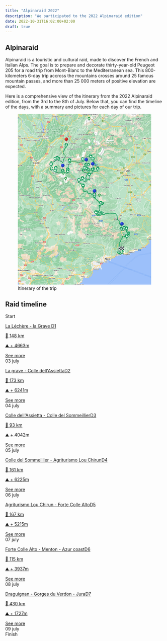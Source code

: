```yaml
---
title: "Alpinaraid 2022"
description: "We participated to the 2022 Alpinaraid edition"
date: 2022-10-31T16:02:00+02:00
draft: true
---
```


Alpinaraid
------------

Alpinaraid is a touristic and cultural raid, made to discover the French and Italian Alps. The goal is to prepare and decorate thirty-year-old Peugeot 205 for a road trip from Mont-Blanc to the Mediterranean sea. This 800-kilometers 6-day trip accross the mountains crosses around 25 famous mountain passes, and more than 25 000 meters of positive elevation are expected.

Here is a comprehensive view of the itinerary from the 2022 Alpinaraid edition, from the 3rd to the 8th of July. Below that, you can find the timeline of the days, with a summary and pictures for each day of our trip.

<figure>
    <img loading="lazy" class="image-article" src="/images/alpinaraid-trip.jpg" alt="Itinerary">
    <figcaption class="figure-caption">Itinerary of the trip</figcaption>
</figure>

Raid timeline
------------

<section id="conference-timeline">
    <div class="timeline-start">Start</div>
    <div class="conference-center-line"></div>
    <div class="conference-timeline-content">
        <!-- JOUR 1 -->
        <div class="timeline-article">
                <div class="content-left-container">
                <a href="/en/alpina/day1">
                    <div class="content-left">
                        <p>La Léchère - la Grave <span class="article-number">D1</span></p>
                        <p>📏 148 km</p>
                        <p>⛰️ + 4663m</p>
                    </div>
                </a>
                <span class="timeline-author"><a class="anchor-link" href="/en/alpina/day1">See more</a></span>
            </div>
            <div class="meta-date">
                <span class="date">03</span>
                <span class="month">july</span>
            </div>
        </div>
        <!-- JOUR 2 -->
        <div class="timeline-article">
            <div class="content-right-container">
                <a href="/en/alpina/day2">
                    <div class="content-right">
                        <p>La grave - Colle dell'Assietta<span class="article-number">D2</span></p>
                        <p>📏 173 km</p>
                        <p>⛰️ + 6241m</p>
                    </div>
                </a>
                <span class="timeline-author"><a class="anchor-link" href="/en/alpina/day2">See more</a></span>
            </div>
            <div class="meta-date">
                <span class="date">04</span>
                <span class="month">july</span>
            </div>
        </div>
        <!-- JOUR 3 -->
        <div class="timeline-article">
           <div class="content-left-container">
                <a href="/en/alpina/day3">
                    <div class="content-left">
                        <p>Colle dell'Assietta - Colle del Sommeillier<span class="article-number">D3</span></p>
                        <p>📏 93 km</p>
                        <p>⛰️ + 4042m</p>
                    </div>
                </a>
                <span class="timeline-author"><a class="anchor-link" href="/en/alpina/day3">See more</a></span>
            </div>
            <div class="meta-date">
                <span class="date">05</span>
                <span class="month">july</span>
            </div>
        </div>
        <!-- JOUR 4 -->
        <div class="timeline-article">
            <div class="content-right-container">
                <a href="/en/alpina/day4">
                    <div class="content-right">
                        <p>Colle del Sommeillier - Agriturismo Lou Chirun<span class="article-number">D4</span></p>
                        <p>📏 161 km</p>
                        <p>⛰️ + 6225m</p>
                    </div>
                </a>
                <span class="timeline-author"><a class="anchor-link" href="/en/alpina/day4">See more</a></span>
            </div>
            <div class="meta-date">
                <span class="date">06</span>
                <span class="month">july</span>
            </div>
        </div>
        <!-- JOUR 5 -->
        <div class="timeline-article">
            <div class="content-left-container">
                <a href="/en/alpina/day5">
                    <div class="content-left">
                        <p>Agriturismo Lou Chirun - Forte Colle Alto<span class="article-number">D5</span></p>
                        <p>📏 167 km</p>
                        <p>⛰️ + 5215m</p>
                    </div>
                </a>
                <span class="timeline-author"><a class="anchor-link" href="/en/alpina/day5">See more</a></span>
            </div>
            <div class="meta-date">
                <span class="date">07</span>
                <span class="month">july</span>
            </div>
        </div>
        <!-- JOUR 6 -->
        <div class="timeline-article">
            <div class="content-right-container">
                <a href="/en/alpina/day6">
                    <div class="content-right">
                        <p>Forte Colle Alto - Menton - Azur coast<span class="article-number">D6</span></p>
                        <p>📏 115 km</p>
                        <p>⛰️ + 3937m</p>
                    </div>
                </a>
                <span class="timeline-author"><a class="anchor-link" href="/en/alpina/day6">See more</a></span>
            </div>
            <div class="meta-date">
                <span class="date">08</span>
                <span class="month">july</span>
            </div>
        </div>
        <!-- JOUR 7 -->
        <div class="timeline-article">
            <div class="content-left-container">
                <a href="/en/alpina/day7">
                    <div class="content-left">
                        <p>Draguignan - Gorges du Verdon - Jura<span class="article-number">D7</span></p>
                        <p>📏 430 km</p>
                        <p>⛰️ + 1727m</p>
                    </div>
                </a>
                <span class="timeline-author"><a class="anchor-link" href="/en/alpina/day7">See more</a></span>
            </div>
            <div class="meta-date">
                <span class="date">09</span>
                <span class="month">july</span>
            </div>
        </div>
    </div>
    <div class="timeline-end">Finish</div>
</section>
